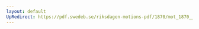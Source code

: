 ```yaml
---
layout: default
UpRedirect: https://pdf.swedeb.se/riksdagen-motions-pdf/1870/mot_1870__fk__00027.pdf
---
```

